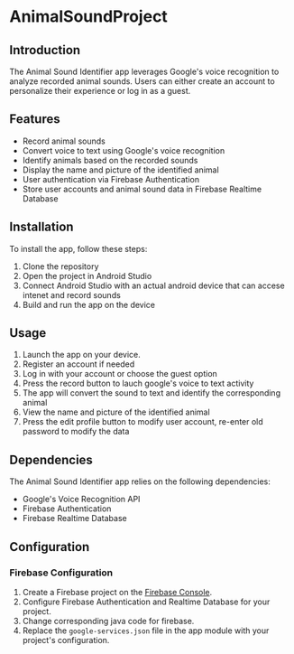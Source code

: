 # AnimalSoundProject

## Introduction

The Animal Sound Identifier app leverages Google's voice recognition to analyze recorded animal sounds. Users can either create an account to personalize their experience or log in as a guest.

## Features

- Record animal sounds
- Convert voice to text using Google's voice recognition
- Identify animals based on the recorded sounds
- Display the name and picture of the identified animal
- User authentication via Firebase Authentication
- Store user accounts and animal sound data in Firebase Realtime Database

## Installation

To install the app, follow these steps:

1. Clone the repository
2. Open the project in Android Studio
3. Connect Android Studio with an actual android device that can accese intenet and record sounds
4. Build and run the app on the device


## Usage

1. Launch the app on your device.
2. Register an account if needed
3. Log in with your account or choose the guest option
4. Press the record button to lauch google's voice to text activity
5. The app will convert the sound to text and identify the corresponding animal
6. View the name and picture of the identified animal
7. Press the edit profile button to modify user account, re-enter old password to modify the data

## Dependencies

The Animal Sound Identifier app relies on the following dependencies:

- Google's Voice Recognition API
- Firebase Authentication
- Firebase Realtime Database

## Configuration

### Firebase Configuration

1. Create a Firebase project on the [Firebase Console](https://console.firebase.google.com/).
2. Configure Firebase Authentication and Realtime Database for your project.
3. Change corresponding java code for firebase.
4. Replace the `google-services.json` file in the app module with your project's configuration.
